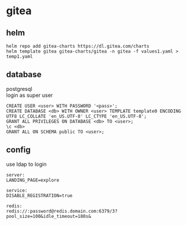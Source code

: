 # gitea

## helm

```
helm repo add gitea-charts https://dl.gitea.com/charts
helm template gitea gitea-charts/gitea -n gitea -f values1.yaml > temp1.yaml
```

## database

postgresql \
login as super user
```
CREATE USER <user> WITH PASSWORD '<pass>';
CREATE DATABASE <db> WITH OWNER <user> TEMPLATE template0 ENCODING UTF8 LC_COLLATE 'en_US.UTF-8' LC_CTYPE 'en_US.UTF-8';
GRANT ALL PRIVILEGES ON DATABASE <db> TO <user>;
\c <db>
GRANT ALL ON SCHEMA public TO <user>;
```

## config

use ldap to login
```
server:
LANDING_PAGE=explore

service:
DISABLE_REGISTRATION=true

redis:
redis://:password@redis.domain.com:6379/3?pool_size=100&idle_timeout=180s&
```
